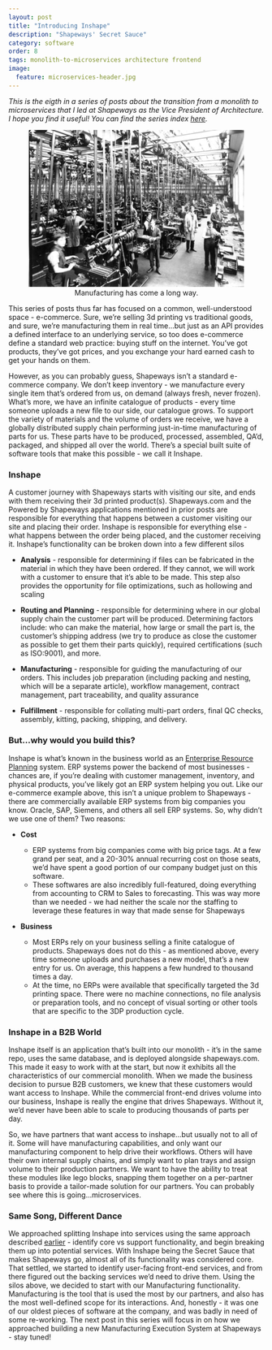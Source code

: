 ```yaml
---
layout: post
title: "Introducing Inshape"
description: "Shapeways' Secret Sauce"
category: software
order: 8
tags: monolith-to-microservices architecture frontend
image:
  feature: microservices-header.jpg
---
```


<div style="font-size: 6;"><i>This is the eigth in a series of posts about the transition from a monolith to microservices that I led at Shapeways as the Vice President of Architecture. I hope you find it useful!  You can find the series index <a href="/monolith-to-microservices">here</a>.</i></div>
<figure>
  <center>
      <img src="/assets/img/introducing-inshape/manufacturing.jpg" />
      <figcaption>Manufacturing has come a long way.</figcaption>
  </center>
</figure>
This series of posts thus far has focused on a common, well-understood space - e-commerce.  Sure, we’re selling 3d printing vs traditional goods, and sure, we’re manufacturing them in real time...but just as an API provides a defined interface to an underlying service, so too does e-commerce define a standard web practice: buying stuff on the internet.  You’ve got products, they’ve got prices, and you exchange your hard earned cash to get your hands on them.

However, as you can probably guess, Shapeways isn’t a standard e-commerce company.  We don’t keep inventory - we manufacture every single item that’s ordered from us, on demand (always fresh, never frozen).  What’s more, we have an infinite catalogue of products - every time someone uploads a new file to our side, our catalogue grows.  To support the variety of materials and the volume of orders we receive, we have a globally distributed supply chain performing just-in-time manufacturing of parts for us.  These parts have to be produced, processed, assembled, QA’d, packaged, and shipped all over the world.  There’s a special built suite of software tools that make this possible - we call it Inshape.  

### Inshape

A customer journey with Shapeways starts with visiting our site, and ends with them receiving their 3d printed product(s).  Shapeways.com and the Powered by Shapeways applications mentioned in prior posts are responsible for everything that happens between a customer visiting our site and placing their order.  Inshape is responsible for everything else - what happens between the order being placed, and the customer receiving it.  Inshape’s functionality can be broken down into a few different silos

 * __Analysis__ - responsible for determining if files can be fabricated in the material in which they have been ordered.  If they cannot, we will work with a customer to ensure that it’s able to be made.  This step also provides the opportunity for file optimizations, such as hollowing and scaling

 * __Routing and Planning__ - responsible for determining where in our global supply chain the customer part will be produced.  Determining factors include: who can make the material, how large or small the part is, the customer’s shipping address (we try to produce as close the customer as possible to get them their parts quickly), required certifications (such as ISO:9001), and more.  


* __Manufacturing__ - responsible for guiding the manufacturing of our orders.  This includes job preparation (including packing and nesting, which will be a separate article), workflow management, contract management, part traceability, and quality assurance


* __Fulfillment__ - responsible for collating multi-part orders, final QC checks, assembly, kitting, packing, shipping, and delivery.  

### But...why would you build this?

Inshape is what’s known in the business world as an [Enterprise Resource Planning](https://en.wikipedia.org/wiki/Enterprise_resource_planning) system.  ERP systems power the backend of most businesses - chances are, if you’re dealing with customer management, inventory, and physical products, you’ve likely got an ERP system helping you out.  Like our e-commerce example above, this isn’t a unique problem to Shapeways - there are commercially available ERP systems from big companies you know.  Oracle, SAP, Siemens, and others all sell ERP systems.  So, why didn’t we use one of them?   Two reasons:


* __Cost__
  * ERP systems from big companies come with big price tags.  At a few grand per seat, and a 20-30% annual recurring cost on those seats, we’d have spent a good portion of our company budget just on this software.  
  * These softwares are also incredibly full-featured, doing everything from accounting to CRM to Sales to forecasting.  This was way more than we needed - we had neither the scale nor the staffing to leverage these features in way that made sense for Shapeways


* __Business__ 
  * Most ERPs rely on your business selling a finite catalogue of products.  Shapeways does not do this - as mentioned above, every time someone uploads and purchases a new model, that’s a new entry for us.  On average, this happens a few hundred to thousand times a day.  
  * At the time, no ERPs were available that specifically targeted the 3d printing space.  There were no machine connections, no file analysis or preparation tools, and no concept of visual sorting or other tools that are specific to the 3DP production cycle.  

### Inshape in a B2B World

Inshape itself is an application that’s built into our monolith - it’s in the same repo, uses the same database, and is deployed alongside shapeways.com.  This made it easy to work with at the start, but now it exhibits all the characteristics of our commercial monolith.  When we made the business decision to pursue B2B customers, we knew that these customers would want access to Inshape.  While the commercial front-end drives volume into our business, Inshape is really the engine that drives Shapeways.  Without it, we’d never have been able to scale to producing thousands of parts per day.  

So, we have partners that want access to inshape...but usually not to all of it.  Some will have manufacturing capabilities, and only want our manufacturing component to help drive their workflows.  Others will have their own internal supply chains, and simply want to plan trays and assign volume to their production partners.  We want to have the ability to treat these modules like lego blocks, snapping them together on a per-partner basis to provide a tailor-made solution for our partners.  You can probably see where this is going...microservices.

### Same Song, Different Dance

We approached splitting Inshape into services using the same approach described [earlier](/software/mapping-the-application/) - identify core vs support functionality, and begin breaking them up into potential services. With Inshape being the Secret Sauce that makes Shapeways go, almost all of its functionality was considered core. That settled, we started to identify user-facing front-end services, and from there figured out the backing services we’d need to drive them.  Using the silos above, we decided to start with our Manufacturing functionality.  Manufacturing is the tool that is used the most by our partners, and also has the most well-defined scope for its interactions. And, honestly - it was one of our oldest pieces of software at the company, and was badly in need of some re-working. The next post in this series will focus in on how we approached building a new Manufacturing Execution System at Shapeways - stay tuned!

